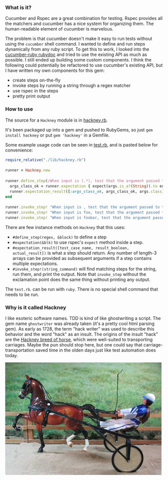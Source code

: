 ### What is it?

Cucumber and Rspec are a great combination for testing. Rspec provides all the matchers and
cucumber has a nice system for organizing them. The human-readable element of cucumber is marvelous.

The problem is that cucumber doesn't make it easy to run tests without using the `cucumber` shell command.
I wanted to define and run steps dynamically from any ruby script. To get this to work, I looked into the
[cucumber-ruby rubydoc](http://www.rubydoc.info/github/cucumber/cucumber-ruby/) and tried to use the existing API
as much as possible. I still ended up building some custom components. I think the following could potentially be refactored to use
cucumber's existing API, but I have written my own components for this gem:

- create steps on-the-fly
- invoke steps by running a string through a regex matcher
- use rspec in the steps
- pretty print output



### How to use

The source for a `Hackney` module is in [hackney.rb](./lib/hackney.rb).

It's been packaged up into a gem and pushed to RubyGems, so just `gem install hackney` or put `gem 'hackney'` in a Gemfile.

Some example usage code can be seen in [test.rb](./test.rb), and is pasted below for convenience:

```ruby
require_relative("./lib/hackney.rb")

runner = Hackney.new

runner.define_step(/When input is (.*), test that the argument passed to the block is a string/) do |args|
  args_class_ok = runner.expectation { expect(args.is_a?(String)).to eq(true) }
  runner.expectation_result([:args_class_ok, args_class_ok, args.class])
end

runner.invoke_step! "When input is , test that the argument passed to the block is a string"
runner.invoke_step! "When input is foo, test that the argument passed to the block is a string"
runner.invoke_step! "When input is foobar, test that the argument passed to the block is a string"

```

There are few instance methods on `Hackney` that this uses:

- `#define_step(regex, &block)` to define a step
- `#expectation(&blk)` to use rspec's `expect` method inside a step.
- `#expectation_result([test_case_name, result_boolean, actual_result])` is what a step should return. Any number of length-3 arrays can be 
provided as subsequent arguments if a step contains multiple expectations.
- `#invoke_step!(string_command)` will find matching steps for the string, run them, and print the output. Note that `invoke_step` without 
the exclamation point does the same thing without printing any output. 

The `test.rb`. can be run with `ruby`. There is no special shell command that needs to be run. 

### Why is it called Hackney

I like esoteric software names. TDD is kind of like ghostwriting a script. The gem name `ghostwriter` was already taken (it's a pretty cool 
html parsing gem). As early as 1728, 
the term "hack writer" was used to describe this behavior and the word "hack" as an insult. The origins of the insult "hack" are the [Hackney 
breed of horse](https://en.wikipedia.org/wiki/Hackney_horse), which were well-suited to transporting carriages. Maybe the pun should stop 
here, but one could say that carriage-transportation saved time in the olden days just like test automation does today. 

![Hackney Horse Image](./hackney_horse.jpg)
